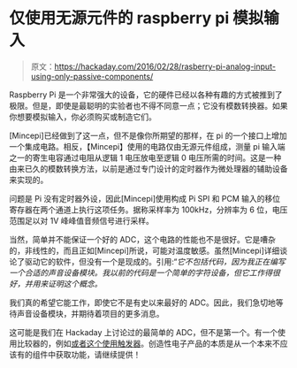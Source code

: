 # 仅使用无源元件的 raspberry pi 模拟输入

> 原文：<https://hackaday.com/2016/02/28/rasberry-pi-analog-input-using-only-passive-components/>

Raspberry Pi 是一个非常强大的设备，它的硬件已经以各种有趣的方式被推到了极限。但是，即使是最聪明的实验者也不得不同意一点；它没有模数转换器。如果你想要模拟输入，你必须购买或制造它们。

[Mincepi]已经做到了这一点，但不是像你所期望的那样，在 pi 的一个接口上增加一个集成电路。相反，【Mincepi】使用的电路仅由无源元件组成，测量 pi 输入端之一的寄生电容通过电阻从逻辑 1 电压放电至逻辑 0 电压所需的时间。这是一种由来已久的模数转换方法，以前是通过专门设计的定时器作为微处理器的辅助设备来实现的。

问题是 Pi 没有定时器外设，因此[Mincepi]使用构成 Pi SPI 和 PCM 输入的移位寄存器在两个通道上执行这项任务。据称采样率为 100kHz，分辨率为 6 位，电压范围足以对 1V 峰峰值音频信号进行采样。

当然，简单并不能保证一个好的 ADC，这个电路的性能也不是很好。它是嘈杂的，非线性的，而且正如[Mincepi]所说，可能对温度敏感。虽然[Mincepi]详细谈论了驱动它的软件，但没有一个是现成的。引用:“*它不包括代码，因为我正在编写一个合适的声音设备模块。我以前的代码是一个简单的字符设备，但它工作得很好，并用来证明这个概念。*

我们真的希望它能工作，即使它不是有史以来最好的 ADC。因此，我们急切地等待声音设备模块，并期待着项目的更多消息。

这可能是我们在 Hackaday 上讨论过的最简单的 ADC，但不是第一个。有一个使用比较器的，例如[或者这个使用触发器](http://hackaday.com/2012/11/05/jeri-shows-off-a-delta-sigma-adc/)。创造性电子产品的本质是从一个本来不应该有的组件中获取功能，请继续提供！